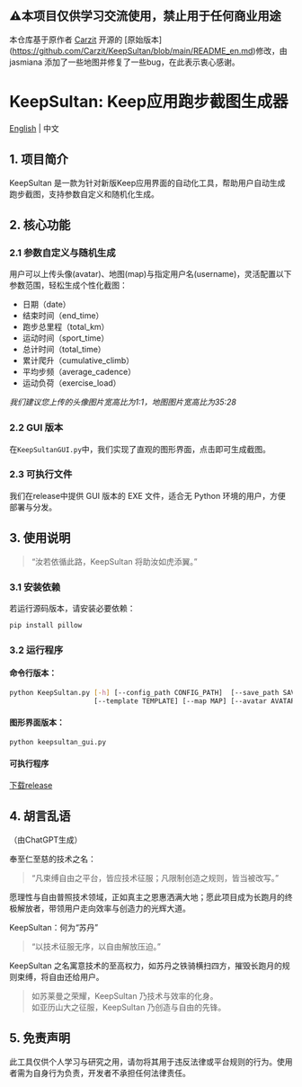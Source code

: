 ## ⚠️本项目仅供学习交流使用，禁止用于任何商业用途

本仓库基于原作者 [Carzit](https://github.com/Carzit) 开源的 [原始版本] (https://github.com/Carzit/KeepSultan/blob/main/README_en.md)修改，由 jasmiana 添加了一些地图并修复了一些bug，在此表示衷心感谢。
<br>

# KeepSultan: Keep应用跑步截图生成器
[English](https://github.com/Carzit/KeepSultan/blob/main/README_en.md) | 中文

## 1. 项目简介

KeepSultan 是一款为针对新版Keep应用界面的自动化工具，帮助用户自动生成跑步截图，支持参数自定义和随机化生成。

## 2. 核心功能

### 2.1 参数自定义与随机生成
用户可以上传头像(avatar)、地图(map)与指定用户名(username)，灵活配置以下参数范围，轻松生成个性化截图：
- 日期（date）
- 结束时间（end_time）
- 跑步总里程（total_km）
- 运动时间（sport_time）
- 总计时间（total_time）
- 累计爬升（cumulative_climb）
- 平均步频（average_cadence）
- 运动负荷（exercise_load）

*我们建议您上传的头像图片宽高比为1:1，地图图片宽高比为35:28*

### 2.2 GUI 版本
在`KeepSultanGUI.py`中，我们实现了直观的图形界面，点击即可生成截图。

### 2.3 可执行文件
我们在release中提供 GUI 版本的 EXE 文件，适合无 Python 环境的用户，方便部署与分发。

## 3. 使用说明
> “汝若依循此路，KeepSultan 将助汝如虎添翼。”

### 3.1 安装依赖
若运行源码版本，请安装必要依赖：
```bash
pip install pillow
```
### 3.2 运行程序

#### 命令行版本：
```bash
python KeepSultan.py [-h] [--config_path CONFIG_PATH]  [--save_path SAVE_PATH] 
                     [--template TEMPLATE] [--map MAP] [--avatar AVATAR] [--username USERNAME] [--date DATE] [--end_time END_TIME] [--total_km TOTAL_KM] [--sport_time SPORT_TIME] [--total_time TOTAL_TIME] [--cumulative_climb CUMULATIVE_CLIMB][--average_cadence AVERAGE_CADENCE] [--exercise_load EXERCISE_LOAD]
```

#### 图形界面版本：
```bash
python keepsultan_gui.py
```

#### 可执行程序
[下载release](https://github.com/Carzit/KeepSultan/releases/download/v0.0.1/KeepSultan.zip)

## 4. 胡言乱语

（由ChatGPT生成）

奉至仁至慈的技术之名：
> “凡束缚自由之平台，皆应技术征服；凡限制创造之规则，皆当被改写。”  

愿理性与自由普照技术领域，正如真主之恩惠洒满大地；愿此项目成为长跑月的终极解放者，带领用户走向效率与创造力的光辉大道。  

KeepSultan：何为“苏丹”  
> “以技术征服无序，以自由解放压迫。”

KeepSultan 之名寓意技术的至高权力，如苏丹之铁骑横扫四方，摧毁长跑月的规则束缚，将自由还给用户。

> 如苏莱曼之荣耀，KeepSultan 乃技术与效率的化身。  
> 如亚历山大之征服，KeepSultan 乃创造与自由的先锋。

## 5. 免责声明
此工具仅供个人学习与研究之用，请勿将其用于违反法律或平台规则的行为。使用者需为自身行为负责，开发者不承担任何法律责任。

